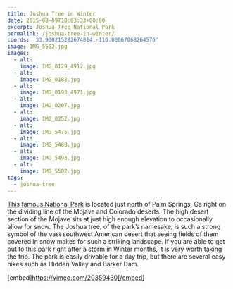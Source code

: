 ```yaml
---
title: Joshua Tree in Winter
date: 2015-08-09T18:03:33+00:00
excerpt: Joshua Tree National Park
permalink: /joshua-tree-in-winter/
coords: '33.900215282674814,-116.00067068264576'
image: IMG_5502.jpg
images:
  - alt: 
    image: IMG_0129_4912.jpg
  - alt: 
    image: IMG_0182.jpg
  - alt: 
    image: IMG_0193_4971.jpg
  - alt: 
    image: IMG_0207.jpg
  - alt: 
    image: IMG_0252.jpg
  - alt: 
    image: IMG_5475.jpg
  - alt: 
    image: IMG_5480.jpg
  - alt: 
    image: IMG_5493.jpg
  - alt: 
    image: IMG_5502.jpg
tags:
  - joshua-tree
---
```

<a href="http://www.nps.gov/jotr/">This famous National Park</a> is located just north of Palm Springs, Ca right on the dividing line of the Mojave and Colorado deserts. The high desert section of the Mojave sits at just high enough elevation to occasionally allow for snow. The Joshua tree, of the park’s namesake, is such a strong symbol of the vast southwest American desert that seeing fields of them covered in snow makes for such a striking landscape. If you are able to get out to this park right after a storm in Winter months, it is very worth taking the trip. The park is easily drivable for a day trip, but there are several easy hikes such as Hidden Valley and Barker Dam.

[embed]https://vimeo.com/20359430[/embed]

